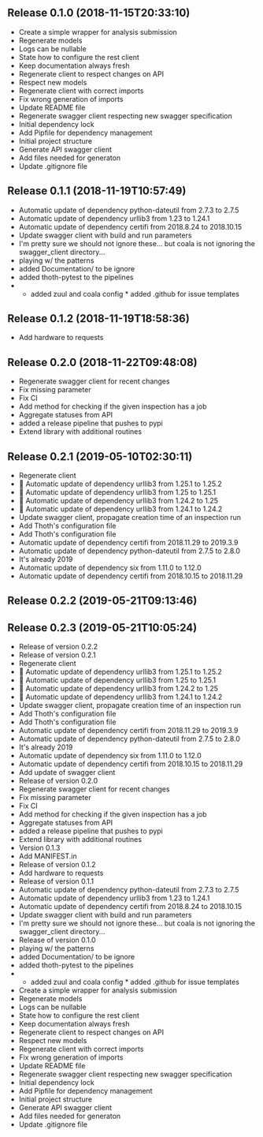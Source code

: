 
## Release 0.1.0 (2018-11-15T20:33:10)
* Create a simple wrapper for analysis submission
* Regenerate models
* Logs can be nullable
* State how to configure the rest client
* Keep documentation always fresh
* Regenerate client to respect changes on API
* Respect new models
* Regenerate client with correct imports
* Fix wrong generation of imports
* Update README file
* Regenerate swagger client respecting new swagger specification
* Initial dependency lock
* Add Pipfile for dependency management
* Initial project structure
* Generate API swagger client
* Add files needed for generaton
* Update .gitignore file

## Release 0.1.1 (2018-11-19T10:57:49)
* Automatic update of dependency python-dateutil from 2.7.3 to 2.7.5
* Automatic update of dependency urllib3 from 1.23 to 1.24.1
* Automatic update of dependency certifi from 2018.8.24 to 2018.10.15
* Update swagger client with build and run parameters
* I'm pretty sure we should not ignore these... but coala is not ignoring the swagger_client directory...
* playing w/ the patterns
* added Documentation/ to be ignore
* added thoth-pytest to the pipelines
* * added zuul and coala config * added .github for issue templates

## Release 0.1.2 (2018-11-19T18:58:36)
* Add hardware to requests

## Release 0.2.0 (2018-11-22T09:48:08)
* Regenerate swagger client for recent changes
* Fix missing parameter
* Fix CI
* Add method for checking if the given inspection has a job
* Aggregate statuses from API
* added a release pipeline that pushes to pypi
* Extend library with additional routines

## Release 0.2.1 (2019-05-10T02:30:11)
* Regenerate client
* :pushpin: Automatic update of dependency urllib3 from 1.25.1 to 1.25.2
* :pushpin: Automatic update of dependency urllib3 from 1.25 to 1.25.1
* :pushpin: Automatic update of dependency urllib3 from 1.24.2 to 1.25
* :pushpin: Automatic update of dependency urllib3 from 1.24.1 to 1.24.2
* Update swagger client, propagate creation time of an inspection run
* Add Thoth's configuration file
* Add Thoth's configuration file
* Automatic update of dependency certifi from 2018.11.29 to 2019.3.9
* Automatic update of dependency python-dateutil from 2.7.5 to 2.8.0
* It's already 2019
* Automatic update of dependency six from 1.11.0 to 1.12.0
* Automatic update of dependency certifi from 2018.10.15 to 2018.11.29

## Release 0.2.2 (2019-05-21T09:13:46)


## Release 0.2.3 (2019-05-21T10:05:24)
* Release of version 0.2.2
* Release of version 0.2.1
* Regenerate client
* :pushpin: Automatic update of dependency urllib3 from 1.25.1 to 1.25.2
* :pushpin: Automatic update of dependency urllib3 from 1.25 to 1.25.1
* :pushpin: Automatic update of dependency urllib3 from 1.24.2 to 1.25
* :pushpin: Automatic update of dependency urllib3 from 1.24.1 to 1.24.2
* Update swagger client, propagate creation time of an inspection run
* Add Thoth's configuration file
* Add Thoth's configuration file
* Automatic update of dependency certifi from 2018.11.29 to 2019.3.9
* Automatic update of dependency python-dateutil from 2.7.5 to 2.8.0
* It's already 2019
* Automatic update of dependency six from 1.11.0 to 1.12.0
* Automatic update of dependency certifi from 2018.10.15 to 2018.11.29
* Add update of swagger client
* Release of version 0.2.0
* Regenerate swagger client for recent changes
* Fix missing parameter
* Fix CI
* Add method for checking if the given inspection has a job
* Aggregate statuses from API
* added a release pipeline that pushes to pypi
* Extend library with additional routines
* Version 0.1.3
* Add MANIFEST.in
* Release of version 0.1.2
* Add hardware to requests
* Release of version 0.1.1
* Automatic update of dependency python-dateutil from 2.7.3 to 2.7.5
* Automatic update of dependency urllib3 from 1.23 to 1.24.1
* Automatic update of dependency certifi from 2018.8.24 to 2018.10.15
* Update swagger client with build and run parameters
* I'm pretty sure we should not ignore these... but coala is not ignoring the swagger_client directory...
* Release of version 0.1.0
* playing w/ the patterns
* added Documentation/ to be ignore
* added thoth-pytest to the pipelines
* * added zuul and coala config * added .github for issue templates
* Create a simple wrapper for analysis submission
* Regenerate models
* Logs can be nullable
* State how to configure the rest client
* Keep documentation always fresh
* Regenerate client to respect changes on API
* Respect new models
* Regenerate client with correct imports
* Fix wrong generation of imports
* Update README file
* Regenerate swagger client respecting new swagger specification
* Initial dependency lock
* Add Pipfile for dependency management
* Initial project structure
* Generate API swagger client
* Add files needed for generaton
* Update .gitignore file
